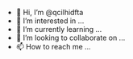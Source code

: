- 👋 Hi, I’m @qcilhidfta
- 👀 I’m interested in ...
- 🌱 I’m currently learning ...
- 💞️ I’m looking to collaborate on ...
- 📫 How to reach me ...

<!---
qcilhidfta/qcilhidfta is a ✨ special ✨ repository because its `README.md` (this file) appears on your GitHub profile.
You can click the Preview link to take a look at your changes.
--->
